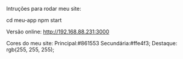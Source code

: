 Intruções para rodar meu site:

cd meu-app npm start 

Versão online: http://192.168.88.231:3000

Cores do meu site:
Principal:#861553
Secundária:#ffe4f3;
Destaque: rgb(255, 255, 255);
